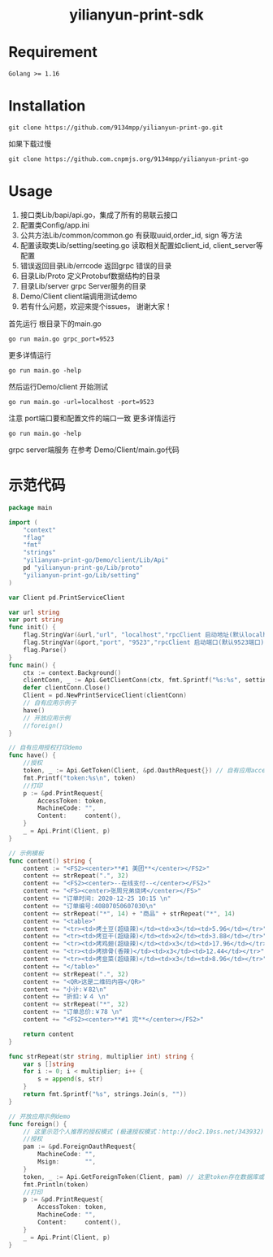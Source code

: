 <h1 align="center">yilianyun-print-sdk</h1>

# Requirement

```
Golang >= 1.16
```
# Installation

```shell
git clone https://github.com/9134mpp/yilianyun-print-go.git
```

如果下载过慢
```shell
git clone https://github.com.cnpmjs.org/9134mpp/yilianyun-print-go
```

# Usage
  1. 接口类Lib/bapi/api.go，集成了所有的易联云接口
  2. 配置类Config/app.ini
  3. 公共方法Lib/common/common.go 有获取uuid,order_id, sign 等方法
  4. 配置读取类Lib/setting/seeting.go 读取相关配置如client_id, client_server等配置
  5. 错误返回目录Lib/errcode 返回grpc 错误的目录
  6. 目录Lib/Proto 定义Protobuf数据结构的目录
  7. 目录Lib/server grpc Server服务的目录 
  8. Demo/Client client端调用测试demo
  8. 若有什么问题，欢迎来提个issues， 谢谢大家！
 
 首先运行 根目录下的main.go
   ```shell script
  go run main.go grpc_port=9523
  ```
更多详情运行
```shell script
go run main.go -help
````
然后运行Demo/client 开始测试
  ```shell script
 go run main.go -url=localhost -port=9523
 ```
注意 port端口要和配置文件的端口一致
更多详情运行
```shell script
go run main.go -help
````
grpc server端服务 在参考 Demo/Client/main.go代码


# 示范代码 
```go 
package main

import (
	"context"
	"flag"
	"fmt"
	"strings"
	"yilianyun-print-go/Demo/client/Lib/Api"
	pd "yilianyun-print-go/Lib/proto"
	"yilianyun-print-go/Lib/setting"
)

var Client pd.PrintServiceClient

var url string
var port string
func init() {
	flag.StringVar(&url,"url", "localhost","rpcClient 启动地址(默认localhost)")
	flag.StringVar(&port,"port", "9523","rpcClient 启动端口(默认9523端口)")
	flag.Parse()
}
func main() {
	ctx := context.Background()
	clientConn, _ := Api.GetClientConn(ctx, fmt.Sprintf("%s:%s", setting.RpcServerSetting.Url, setting.RpcServerSetting.Port), nil)
	defer clientConn.Close()
	Client = pd.NewPrintServiceClient(clientConn)
	// 自有应用示例子
	have()
	// 开放应用示例
	//foreign()
}

// 自有应用授权打印demo
func have() {
	//授权
	token, _ := Api.GetToken(Client, &pd.OauthRequest{}) // 自有应用access_token有效期时间永久获取后记得保存，不要频繁获取！！！ 不要频繁获取！！！ 不要频繁获取！！！
	fmt.Printf("token:%s\n", token)
	//打印
	p := &pd.PrintRequest{
		AccessToken: token,
		MachineCode: "",
		Content:     content(),
	}
	_ = Api.Print(Client, p)
}

// 示例模板
func content() string {
	content := "<FS2><center>**#1 美团**</center></FS2>"
	content += strRepeat(".", 32)
	content += "<FS2><center>--在线支付--</center></FS2>"
	content += "<FS><center>张周兄弟烧烤</center></FS>"
	content += "订单时间: 2020-12-25 10:15 \n"
	content += "订单编号:40807050607030\n"
	content += strRepeat("*", 14) + "商品" + strRepeat("*", 14)
	content += "<table>"
	content += "<tr><td>烤土豆(超级辣)</td><td>x3</td><td>5.96</td></tr>"
	content += "<tr><td>烤豆干(超级辣)</td><td>x2</td><td>3.88</td></tr>"
	content += "<tr><td>烤鸡翅(超级辣)</td><td>x3</td><td>17.96</td></tr>"
	content += "<tr><td>烤排骨(香辣)</td><td>x3</td><td>12.44</td></tr>"
	content += "<tr><td>烤韭菜(超级辣)</td><td>x3</td><td>8.96</td></tr>"
	content += "</table>"
	content += strRepeat(".", 32)
	content += "<QR>这是二维码内容</QR>"
	content += "小计:￥82\n"
	content += "折扣:￥４ \n"
	content += strRepeat("*", 32)
	content += "订单总价:￥78 \n"
	content += "<FS2><center>**#1 完**</center></FS2>"

	return content
}

func strRepeat(str string, multiplier int) string {
	var s []string
	for i := 0; i < multiplier; i++ {
		s = append(s, str)
	}
	return fmt.Sprintf("%s", strings.Join(s, ""))
}

// 开放应用示例demo
func foreign() {
	// 这里示范个人推荐的授权模式 (极速授权模式：http://doc2.10ss.net/343932)
	//授权
	pam := &pd.ForeignOauthRequest{
		MachineCode: "",
		Msign:       "",
	}
	token, _ := Api.GetForeignToken(Client, pam) // 这里token存在数据库或者缓存中即可
	fmt.Println(token)
	//打印
	p := &pd.PrintRequest{
		AccessToken: token,
		MachineCode: "",
		Content:     content(),
	}
	_ = Api.Print(Client, p)
}
```
